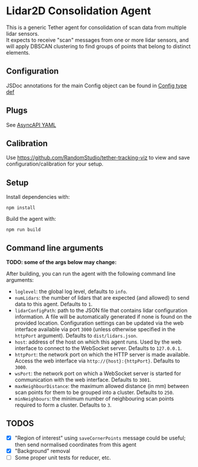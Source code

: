 # Lidar2D Consolidation Agent

This is a generic Tether agent for consolidation of scan data from multiple lidar sensors.  
It expects to receive "scan" messages from one or more lidar sensors, and will apply DBSCAN clustering to find groups of points that belong to distinct elements.

## Configuration

JSDoc annotations for the main Config object can be found in [Config type def](./src/config/types.ts)

## Plugs

See [AsyncAPI YAML](./tether.yml)

## Calibration

Use https://github.com/RandomStudio/tether-tracking-viz to view and save configuration/calibration for your setup.

## Setup

Install dependencies with:

```
npm install
```

Build the agent with:

```
npm run build
```

## Command line arguments

**TODO: some of the args below may change:**

After building, you can run the agent with the following command line arguments:

- `loglevel`: the global log level, defaults to `info`.
- `numLidars`: the number of lidars that are expected (and allowed) to send data to this agent. Defaults to `1`.
- `lidarConfigPath`: path to the JSON file that contains lidar configuration information. A file will be automatically generated if none is found on the provided location. Configuration settings can be updated via the web interface available via port `3000` (unless otherwise specified in the `httpPort` argument). Defaults to `dist/lidars.json`.
- `host`: address of the host on which this agent runs. Used by the web interface to connect to the WebSocket server. Defaults to `127.0.0.1`.
- `httpPort`: the network port on which the HTTP server is made available. Access the web interface via `http://{host}:{httpPort}`. Defaults to `3000`.
- `wsPort`: the network port on which a WebSocket server is started for communication with the web interface. Defaults to `3001`.
- `maxNeighbourDistance`: the maximum allowed distance (in mm) between scan points for them to be grouped into a cluster. Defaults to `250`.
- `minNeighbours`: the minimum number of neighbouring scan points required to form a cluster. Defaults to `3`.

## TODOS

- [x] "Region of interest" using `saveCornerPoints` message could be useful; then send normalised coordinates from this agent
- [x] "Background" removal
- [ ] Some proper unit tests for reducer, etc.
